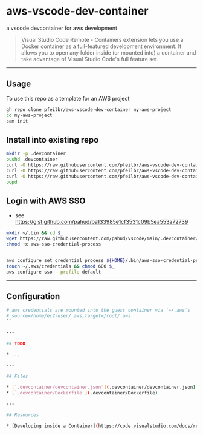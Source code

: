 # aws-vscode-dev-container

a vscode devcontainer for aws development

> Visual Studio Code Remote - Containers extension lets you use a Docker container as a full-featured development environment. It allows you to open any folder inside (or mounted into) a container and take advantage of Visual Studio Code's full feature set.

---

## Usage

To use this repo as a template for an AWS project

```sh
gh repo clone pfeilbr/aws-vscode-dev-container my-aws-project
cd my-aws-project
sam init
```

## Install into existing repo

```sh
mkdir -p .devcontainer
pushd .devcontainer
curl -O https://raw.githubusercontent.com/pfeilbr/aws-vscode-dev-container/master/.devcontainer/Dockerfile
curl -O https://raw.githubusercontent.com/pfeilbr/aws-vscode-dev-container/master/.devcontainer/devcontainer.json
curl -O https://raw.githubusercontent.com/pfeilbr/aws-vscode-dev-container/master/.devcontainer/postCreateCommand.sh
popd
```

## Login with AWS SSO

* see <https://gist.github.com/pahud/ba133985e1cf3531c09b5ea553a72739>

```sh
mkdir ~/.bin && cd $_
wget https://raw.githubusercontent.com/pahud/vscode/main/.devcontainer/bin/aws-sso-credential-process && \
chmod +x aws-sso-credential-process


aws configure set credential_process ${HOME}/.bin/aws-sso-credential-process
touch ~/.aws/credentials && chmod 600 $_
aws configure sso --profile default
```

---

## Configuration

```sh
# aws credentials are mounted into the guest container via `~/.aws`s
# source=/home/ec2-user/.aws,target=/root/.aws
``

---

## TODO

* ...

---

## Files

* [`.devcontainer/devcontainer.json`](.devcontainer/devcontainer.json)
* [`.devcontainer/Dockerfile`](.devcontainer/Dockerfile)

---

## Resources

* [Developing inside a Container](https://code.visualstudio.com/docs/remote/containers)
